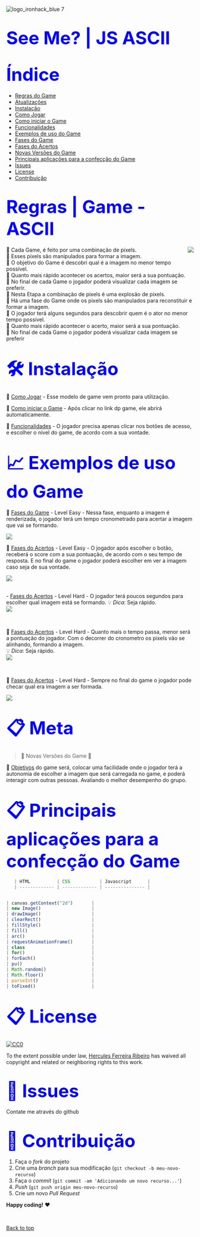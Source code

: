 ![logo_ironhack_blue 7](https://user-images.githubusercontent.com/23629340/40541063-a07a0a8a-601a-11e8-91b5-2f13e4e6b441.png)

<h1><span style="color:blue">
<font size=30>See Me? | JS ASCII </font></span><h1>

<h1><span style="color:blue">
<font size=30>Índice</font></span></h1>

- [Regras do Game](#Regras-do-Game)
- [Atualizações](#Atualizações)
- [Instalação](#Instalação)
- [Como Jogar](#Como-Jogar)
- [Como iniciar o Game](#Como-iniciar-o-Game)
- [Funcionalidades](#Funcionalidades)
- [Exemplos de uso do Game](#Exemplos-de-uso-do-Game)
- [Fases do Game](#Fases-do-Game)
- [Fases do Acertos](#Fases-doAcertos)
- [Novas Versões do Game ](#Novas-Versões-do-Game)
- [Principais aplicações para a confecção do Game](#Principais-aplicações-para-a-confecção-do-Game)
- [Issues](#Issues)
- [License](#License)
- [Contribuição](#Contribuição)

<h1><span style="color:blue">
<font size=30>Regras | Game - ASCII</font></span></h1>

<img src="icon.png" align="right" />

📜 Cada Game, é feito por uma combinação de pixels.
<br>
📜 Esses pixels são manipulados para formar a imagem.
<br>
📜 O objetivo do Game é descobri qual é a imagem no menor tempo possível.
<br>
📜 Quanto mais rápido acontecer os acertos, maior será a sua pontuação.
<br>
📜 No final de cada Game o jogador poderá visualizar cada imagem se preferir.
<br>
📜 Nesta Etapa a combinação de pixels é uma explosão de pixels.
<br>
📜 Há uma fase do Game onde os pixels são manipulados para reconstituir e formar a imagem.
<br>
📜 O jogador terá alguns segundos para descobrir quem é o ator no menor tempo possível.
<br>
📜 Quanto mais rápido acontecer o acerto, maior será a sua pontuação.
<br>
📜 No final de cada Game o jogador poderá visualizar cada imagem se preferir
<br>

<h1><span style="color:blue">
<font size=30>🛠 Instalação</font></span></h1>

📌 [Como Jogar](https://github.com/ai/size-limit#readme) - Esse modelo de game vem pronto para utilização.

📌 [Como iniciar o Game](https://github.com/ai/size-limit#readme) - Após clicar no link dp game, ele abrirá automaticamente.

📌 [Funcionalidades](https://github.com/ai/size-limit#readme) - O jogador precisa apenas clicar nos botões de acesso, e escolher o nível do game, de acordo com a sua vontade.

<h1><span style="color:blue">
<font size=30>📈 Exemplos de uso do Game
</font></span></h1>

📌 [Fases do Game](https://github.com/ai/size-limit#readme) - Level Easy - Nessa fase, enquanto a imagem é renderizada, o jogador terá um tempo cronometrado para acertar a imagem que vai se formando.

  <img src="./image/01 -rulles_Image_Angelina.png">

  <br>

📌 [Fases do Acertos](https://github.com/ai/size-limit#readme) - Level Easy - O jogador após escolher o botão, receberá o score com a sua pontuação, de acordo com o seu tempo de resposta. E no final do game o jogador poderá escolher em ver a imagem caso seja de sua vontade.

  <img src="./image/02 -rulles_ImageAng_02.png">

<br>- [Fases do Acertos](https://github.com/ai/size-limit#readme) - Level Hard - O jogador terá poucos segundos para escolher qual imagem está se formando.
:bulb: _Dica_: Seja rápido.
<br>
<img src="./image/01 -rulles_Image_Al_Pacino.png">

<br>

📌 [Fases do Acertos](https://github.com/ai/size-limit#readme) - Level Hard - Quanto mais o tempo passa, menor será a pontuação do jogador. Com o decorrer do cronometro os pixels vão se alinhando, formando a imagem.  
 :bulb: _Dica_: Seja rápido.
<br>
<img src="./image/02 -rulles_Image_Al_Pacino.png">

  <br>

📌 [Fases do Acertos](https://github.com/ai/size-limit#readme) - Level Hard - Sempre no final do game o jogador pode checar qual era imagem a ser formada.

   <img src="./image/03 -rulles_Image_Al_Pacino.png">
  <br>

<h1><span style="color:blue">
<font size=30>📋 Meta
</font></span></h1>

> :construction: Novas Versões do Game :construction:

📌 [Objetivos](https://github.com/ai/size-limit#readme) do game será, colocar uma facilidade onde o jogador terá a autonomia de escolher a imagem que será carregada no game, e poderá interagir com outras pessoas. Avaliando o melhor desempenho do grupo.

<h1><span style="color:blue">
<font size=30>📋 Principais aplicações para a confecção do Game
</font></span></h1>

```javascript
   | HTML          | CSS           | Javascript      |
   | ------------- | ------------- | --------------- |


| canvas.getContext("2d")       |
| new Image()                   |
| drawImage()                   |
| clearRect()                   |
| fillStyle()                   |
| fill()                        |
| arc()                         |
| requestAnimationFrame()       |
| class                         |
| for()                         |
| forEach()                     |
| pu()                          |
| Math.random()                 |
| Math.floor()                  |
| parseInt()                    |
| toFixed()                     |
```

<h1><span style="color:blue">
<font size=30>📋 License
</font></span></h1>

[![CC0](https://licensebuttons.net/p/zero/1.0/88x31.png)](https://creativecommons.org/publicdomain/zero/1.0/)

To the extent possible under law, [Hercules Ferreira Ribeiro](https://mts.io) has waived all copyright and related or neighboring rights to this work.

<h1><span style="color:blue">
<font size=30>🐛 Issues</font></span></h1>

Contate me através do github

<h1><span style="color:blue">
<font size=30>🚀 Contribuição
</font></span></h1>

1. Faça o _fork_ do projeto
2. Crie uma _branch_ para sua modificação (`git checkout -b meu-novo-recurso`)
3. Faça o _commit_ (`git commit -am 'Adicionando um novo recurso...'`)
4. _Push_ (`git push origin meu-novo-recurso`)
5. Crie um novo _Pull Request_

**Happy coding!** :heart:

 <br>

[Back to top](#faqs)
